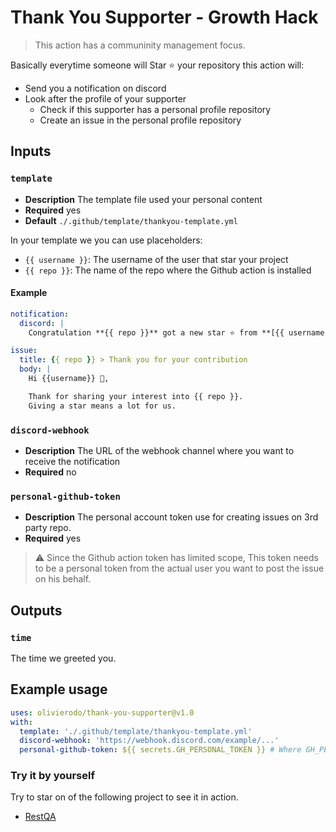 # Thank You Supporter - Growth Hack

> This action has a communinity management focus.

Basically everytime someone will Star ⭐ your repository this action will:

* Send you a notification on discord
* Look after the profile of your supporter
	* Check if this supporter has a personal profile repository
  * Create an issue in the personal profile repository

## Inputs

### `template`

* **Description** The template file used your personal content
* **Required** yes
* **Default** `./.github/template/thankyou-template.yml`

In your template we you can use placeholders:

* `{{ username }}`: The username of the user that star your project
* `{{ repo }}`: The name of the repo where the Github action is installed

#### Example

```yaml
notification:
  discord: |
    Congratulation **{{ repo }}** got a new star ⭐ from **[{{ username }}](https://github.com/{{username}}/{{username}})**

issue:
  title: {{ repo }} > Thank you for your contribution
  body: |
    Hi {{username}} 👋,

    Thank for sharing your interest into {{ repo }}.
    Giving a star means a lot for us.
```

### `discord-webhook`

* **Description** The URL of the webhook channel where you want to receive the notification
* **Required** no

### `personal-github-token`

* **Description** The personal account token use for creating issues on 3rd party repo.
* **Required** yes

> ⚠️ Since the Github action token has limited scope, This token needs to be a personal token from the actual user you want to post the issue on his behalf.

## Outputs

### `time`

The time we greeted you.

## Example usage


```yaml
uses: olivierodo/thank-you-supporter@v1.0
with:
  template: './.github/template/thankyou-template.yml'
  discord-webhook: 'https://webhook.discord.com/example/...'
  personal-github-token: ${{ secrets.GH_PERSONAL_TOKEN }} # Where GH_PERSONAL_TOKEN represent a personal token that you store in your secrets
```

### Try it by yourself

Try to star on of the following project to see it in action.

* [RestQA](https://github.com/restqa/restqa)
